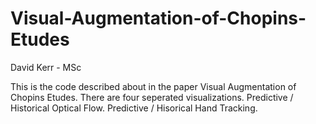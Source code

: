 Visual-Augmentation-of-Chopins-Etudes
=====================================

David Kerr - MSc

This is the code described about in the paper Visual Augmentation of Chopins Etudes. 
There are four seperated visualizations.
Predictive / Historical Optical Flow.
Predictive / Hisorical Hand Tracking.
